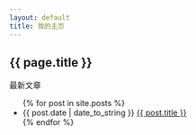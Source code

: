 ```yaml
---
layout: default
title: 我的主页
---
```

<h2>{{ page.title }}</h2>
<p>最新文章</p>
<ul>
  {% for post in site.posts %}
  <li>{{ post.date | date_to_string }} <a href="{{ site.baseurl }}{{ post.url }}">{{ post.title }}</a></li>
  {% endfor %}
</ul>

